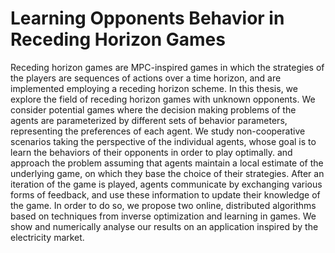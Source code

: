 # Learning Opponents Behavior in Receding Horizon Games
Receding horizon games are MPC-inspired games in which the strategies of the players are sequences of actions over a time horizon, and are implemented employing a receding horizon scheme. In this thesis, we explore the field of receding horizon games with unknown opponents. We consider potential games where the decision making problems of the agents are parameterized by different sets of behavior parameters, representing the preferences of each agent. We study non-cooperative scenarios taking the perspective of the individual agents, whose goal is to learn the behaviors of their opponents in order to play optimally. and approach the problem assuming that agents maintain a local estimate of the underlying game, on which they base the choice of their strategies. After an iteration of the game is played, agents communicate by exchanging various forms of feedback, and use these information to update their knowledge of the game. In order to do so, we propose two online, distributed algorithms based on techniques from inverse optimization and learning in games. We show and numerically analyse our results on an application inspired by the electricity market.
